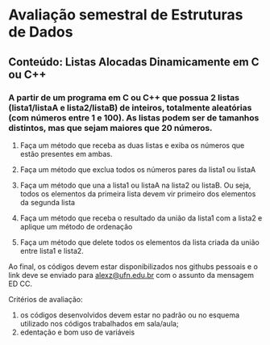 # Avaliação semestral de Estruturas de Dados
## Conteúdo: Listas Alocadas Dinamicamente em C ou C++ 

### A partir de um programa em C ou C++ que possua 2 listas (lista1/listaA e lista2/listaB) de inteiros, totalmente aleatórias (com números entre 1 e 100). As listas podem ser de tamanhos distintos, mas que sejam maiores que 20 números.

1) Faça um método que receba as duas listas e exiba os números que estão presentes em ambas.

2) Faça um método que exclua todos os números pares da lista1 ou listaA

3) Faça um método que una a lista1 ou listaA na lista2 ou listaB. Ou seja, todos os elementos da primeira lista devem vir primeiro dos elementos da segunda lista

4) Faça um método que receba o resultado da união da lista1 com a lista2 e aplique um método de ordenação

5) Faça um método que delete todos os elementos da lista criada da união entre lista1 e lista2. 

Ao final, os códigos devem estar disponibilizados nos githubs pessoais e o link deve se enviado para alexz@ufn.edu.br com o assunto da mensagem ED CC.

Critérios de avaliação:
1) os códigos desenvolvidos devem estar no padrão ou no esquema utilizado nos códigos trabalhados em sala/aula;
2) edentação e bom uso de variáveis
